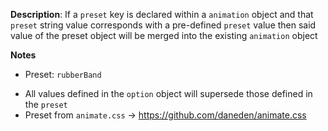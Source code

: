 __Description__: If a `preset` key is declared within a `animation` object and that `preset` string value corresponds with a pre-defined `preset` value then said value of the preset object will be merged into the existing `animation` object

__Notes__

+ Preset: `rubberBand`
- All values defined in the `option` object will supersede those defined in the `preset`
- Preset from `animate.css` -> https://github.com/daneden/animate.css
